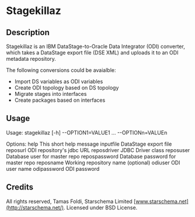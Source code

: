 Stagekillaz
===========

Description
-----------

Stagekillaz is an IBM DataStage-to-Oracle Data Integrator (ODI) converter, which takes a DataStage export file
(DSE XML) and uploads it to an ODI metadata repository. 

The following conversions could be avaialble:

* Import DS variables as ODI variables
* Create ODI topology based on DS topology 
* Migrate stages into interfaces
* Create packages based on interfaces

Usage
-----

Usage: stagekillaz [-h] --OPTION1=VALUE1 ... --OPTIONn=VALUEn

Options:
        help            This short help message
        inputfile       DataStage export file
        reposurl        ODI repository's jdbc URL
        reposdriver     JDBC Driver class
        reposuser       Database user for master repo
        repospassword   Database password for master repo
        reposname       Working repository name (optional)
        odiuser         ODI user name
        odipassword     ODI password

Credits
-------

All rights reserved, Tamas Foldi, Starschema Limited [www.starschema.net](http://starschema.net/).
Licensed under BSD License.